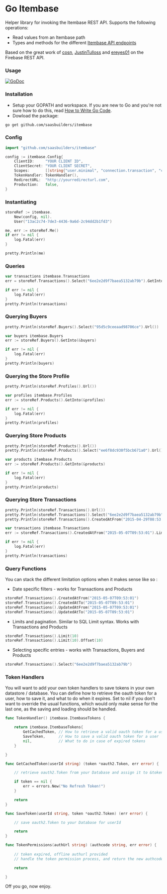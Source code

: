 Go Itembase
===========

Helper library for invoking the Itembase REST API. Supports the following operations:
- Read values from an Itembase path
- Types and methods for the different [Itembase API endpoints](http://sandbox.api.itembase.io/swagger-ui/index.html)

Based on the great work of [cosn](https://github.com/cosn), [JustinTulloss](https://github.com/JustinTulloss) and [ereyes01](https://github.com/ereyes01) on the Firebase REST API.

### Usage

[![GoDoc](http://img.shields.io/badge/godoc-reference-blue.svg?style=flat)](https://godoc.org/github.com/saasbuilders/itembase)

### Installation

- Setup your GOPATH and workspace. If you are new to Go and you're not sure how
to do this, read [How to Write Go Code](https://golang.org/doc/code.html).
- Dowload the package:
```sh
go get github.com/saasbuilders/itembase
```

### Config

```go
import "github.com/saasbuilders/itembase"

config := itembase.Config{
	ClientID:     "YOUR CLIENT ID",
	ClientSecret: "YOUR CLIENT SECRET",
	Scopes:       []string{"user.minimal", "connection.transaction", "connection.product", "connection.profile", "connection.buyer"},
	TokenHandler: TokenHandler(),
	RedirectURL:  "http://yourredirecturl.com",
	Production:   false,
}
```

### Instantiating

```go
storeRef := itembase.
	New(config, nil).
	User("13ac2c74-7de3-4436-9a6d-2c94dd2b1fd3")

me, err := storeRef.Me()
if err != nil {
	log.Fatal(err)
}

pretty.Println(me)
```

### Queries

```go
var transactions itembase.Transactions
err = storeRef.Transactions().Select("6ee2e2d9f7baea5132ab79b").GetInto(&transactions)

if err != nil {
	log.Fatal(err)
}
pretty.Println(transactions)
```

### Querying Buyers

```go
pretty.Println(storeRef.Buyers().Select("95d5c9ceeaad98706ce").Url())

var buyers itembase.Buyers
err := storeRef.Buyers().GetInto(&buyers)

if err != nil {
	log.Fatal(err)
}
pretty.Println(buyers)
```

### Querying the Store Profile

```go
pretty.Println(storeRef.Profiles().Url())

var profiles itembase.Profiles
err := storeRef.Products().GetInto(&profiles)

if err != nil {
	log.Fatal(err)
}
pretty.Println(profiles)
```

### Querying Store Products

```go
pretty.Println(storeRef.Products().Url())
pretty.Println(storeRef.Products().Select("ee6f8dc930f5bcb671a0").Url())

var products itembase.Products
err := storeRef.Products().GetInto(&products)

if err != nil {
	log.Fatal(err)
}
pretty.Println(products)

```

### Querying Store Transactions

```go
pretty.Println(storeRef.Transactions().Url())
pretty.Println(storeRef.Transactions().Select("6ee2e2d9f7baea5132ab79b").Url())
pretty.Println(storeRef.Transactions().CreatedAtFrom("2015-04-29T08:53:01.738+0200").Limit(2).Offset(6).Url())

var transactions itembase.Transactions
err := storeRef.Transactions().CreatedAtFrom("2015-05-07T09:53:01").Limit(3).Offset(6).GetInto(&transactions)

if err != nil {
	log.Fatal(err)
}
pretty.Println(transactions)

```

### Query Functions

You can stack the different limitation options when it makes sense like so :

- Date specific filters - works for Transactions and Products
```go
storeRef.Transactions().CreatedAtFrom("2015-05-07T09:53:01")
storeRef.Transactions().CreatedAtTo("2015-05-07T09:53:01")
storeRef.Transactions().UpdatedAtFrom("2015-05-07T09:53:01")
storeRef.Transactions().UpdatedAtTo("2015-05-07T09:53:01")
```

- Limits and pagination. Similar to SQL Limit syntax. Works with Transactions and Products
```go
storeRef.Transactions().Limit(10)
storeRef.Transactions().Limit(10).Offset(10)
```

- Selecting specific entries - works with Transactions, Buyers and Products
```go
storeRef.Transactions().Select("6ee2e2d9f7baea5132ab79b")
```

### Token Handlers

You will want to add your own token handlers to save tokens in your own datastore / database. You can define how to retrieve the oauth token for a user, how to save it, and what to do when it expires. Set to nil if you don't want to override the usual functions, which would only make sense for the last one, as the saving and loading should be handled.

```go
func TokenHandler() itembase.ItembaseTokens {

	return itembase.ItembaseTokens{
		GetCachedToken, // How to retrieve a valid oauth token for a user
		SaveToken,      // How to save a valid oauth token for a user
		nil,            // What to do in case of expired tokens
	}

}

func GetCachedToken(userId string) (token *oauth2.Token, err error) {

	// retrieve oauth2.Token from your Database and assign it to &token

	if token == nil {
		err = errors.New("No Refresh Token!")
	}

	return
}

func SaveToken(userId string, token *oauth2.Token) (err error) {

	// save oauth2.Token to your Database for userId

	return
}

func TokenPermissions(authUrl string) (authcode string, err error) {
	
	// token expired, offline authurl provided
	// handle the token permission process, and return the new authcode

	return

}

```

Off you go, now enjoy.